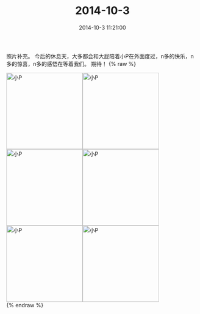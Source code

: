 ﻿---
title: "2014-10-3"
date: 2014-10-3 11:21:00
tags:
categories: 妈妈
---
照片补充。
今后的休息天，大多都会和大屁陪着小P在外面度过，n多的快乐，n多的惊喜，n多的感悟在等着我们。
期待！
{% raw %}
<div style="width:500 px">
<div style="float:left; width:100 px"><img src="/images/微信图片_20171010183356.jpg" width="200" alt="小P"></div>
<div style="float:left; width:100 px"><img src="/images/微信图片_20171010183410.jpg" width="200" alt="小P"></div>
<div style="float:left; width:100 px"><img src="/images/微信图片_20171010183419.jpg" width="200" alt="小P"></div>
<div style="float:left; width:100 px"><img src="/images/微信图片_20171010183430.jpg" width="200" alt="小P"></div>
<div style="float:left; width:100 px"><img src="/images/微信图片_20171010183442.jpg" width="200" alt="小P"></div>
<div style="float:left; width:100 px"><img src="/images/微信图片_20171010183452.jpg" width="200" alt="小P"></div>
<div style="clear:both"></div>
</div>
{% endraw %}
